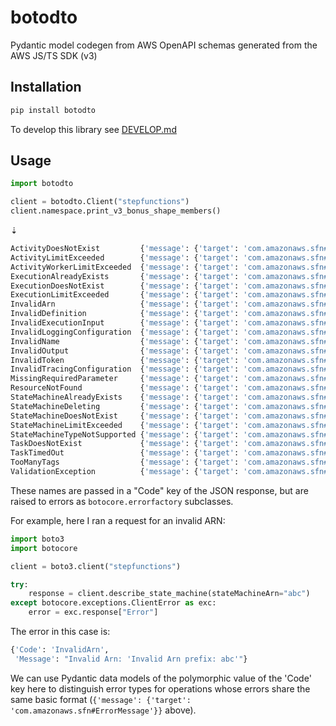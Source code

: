 # botodto

Pydantic model codegen from AWS OpenAPI schemas generated from the AWS JS/TS SDK (v3)

## Installation

```sh
pip install botodto
```

To develop this library see [DEVELOP.md](https://github.com/lmmx/botodto/tree/master/DEVELOP.md)

## Usage

```py
import botodto

client = botodto.Client("stepfunctions")
client.namespace.print_v3_bonus_shape_members()
```
⇣
```py
ActivityDoesNotExist         {'message': {'target': 'com.amazonaws.sfn#ErrorMessage'}}
ActivityLimitExceeded        {'message': {'target': 'com.amazonaws.sfn#ErrorMessage'}}
ActivityWorkerLimitExceeded  {'message': {'target': 'com.amazonaws.sfn#ErrorMessage'}}
ExecutionAlreadyExists       {'message': {'target': 'com.amazonaws.sfn#ErrorMessage'}}
ExecutionDoesNotExist        {'message': {'target': 'com.amazonaws.sfn#ErrorMessage'}}
ExecutionLimitExceeded       {'message': {'target': 'com.amazonaws.sfn#ErrorMessage'}}
InvalidArn                   {'message': {'target': 'com.amazonaws.sfn#ErrorMessage'}}
InvalidDefinition            {'message': {'target': 'com.amazonaws.sfn#ErrorMessage'}}
InvalidExecutionInput        {'message': {'target': 'com.amazonaws.sfn#ErrorMessage'}}
InvalidLoggingConfiguration  {'message': {'target': 'com.amazonaws.sfn#ErrorMessage'}}
InvalidName                  {'message': {'target': 'com.amazonaws.sfn#ErrorMessage'}}
InvalidOutput                {'message': {'target': 'com.amazonaws.sfn#ErrorMessage'}}
InvalidToken                 {'message': {'target': 'com.amazonaws.sfn#ErrorMessage'}}
InvalidTracingConfiguration  {'message': {'target': 'com.amazonaws.sfn#ErrorMessage'}}
MissingRequiredParameter     {'message': {'target': 'com.amazonaws.sfn#ErrorMessage'}}
ResourceNotFound             {'message': {'target': 'com.amazonaws.sfn#ErrorMessage'}, 'resourceName': {'target': 'com.amazonaws.sfn#Arn'}}
StateMachineAlreadyExists    {'message': {'target': 'com.amazonaws.sfn#ErrorMessage'}}
StateMachineDeleting         {'message': {'target': 'com.amazonaws.sfn#ErrorMessage'}}
StateMachineDoesNotExist     {'message': {'target': 'com.amazonaws.sfn#ErrorMessage'}}
StateMachineLimitExceeded    {'message': {'target': 'com.amazonaws.sfn#ErrorMessage'}}
StateMachineTypeNotSupported {'message': {'target': 'com.amazonaws.sfn#ErrorMessage'}}
TaskDoesNotExist             {'message': {'target': 'com.amazonaws.sfn#ErrorMessage'}}
TaskTimedOut                 {'message': {'target': 'com.amazonaws.sfn#ErrorMessage'}}
TooManyTags                  {'message': {'target': 'com.amazonaws.sfn#ErrorMessage'}, 'resourceName': {'target': 'com.amazonaws.sfn#Arn'}}
ValidationException          {'message': {'target': 'com.amazonaws.sfn#ErrorMessage'}, 'reason': {'target': 'com.amazonaws.sfn#ValidationExceptionReason', 'traits': {}}}
```

These names are passed in a "Code" key of the JSON response, but are raised to errors as
`botocore.errorfactory` subclasses.

For example, here I ran a request for an invalid ARN:

```py
import boto3
import botocore

client = boto3.client("stepfunctions")

try:
    response = client.describe_state_machine(stateMachineArn="abc")
except botocore.exceptions.ClientError as exc:
    error = exc.response["Error"]
```

The error in this case is:

```py
{'Code': 'InvalidArn',
 'Message': "Invalid Arn: 'Invalid Arn prefix: abc'"}
```

We can use Pydantic data models of the polymorphic value of the 'Code' key here to distinguish
error types for operations whose errors share the same basic format
(`{'message': {'target': 'com.amazonaws.sfn#ErrorMessage'}}` above).
